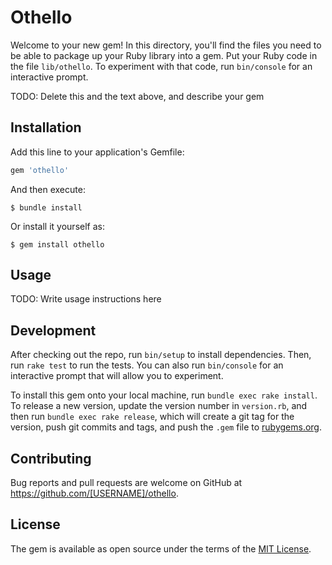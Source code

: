 # Othello

Welcome to your new gem! In this directory, you'll find the files you need to be able to package up your Ruby library into a gem. Put your Ruby code in the file `lib/othello`. To experiment with that code, run `bin/console` for an interactive prompt.

TODO: Delete this and the text above, and describe your gem

## Installation

Add this line to your application's Gemfile:

```ruby
gem 'othello'
```

And then execute:

    $ bundle install

Or install it yourself as:

    $ gem install othello

## Usage

TODO: Write usage instructions here

## Development

After checking out the repo, run `bin/setup` to install dependencies. Then, run `rake test` to run the tests. You can also run `bin/console` for an interactive prompt that will allow you to experiment.

To install this gem onto your local machine, run `bundle exec rake install`. To release a new version, update the version number in `version.rb`, and then run `bundle exec rake release`, which will create a git tag for the version, push git commits and tags, and push the `.gem` file to [rubygems.org](https://rubygems.org).

## Contributing

Bug reports and pull requests are welcome on GitHub at https://github.com/[USERNAME]/othello.


## License

The gem is available as open source under the terms of the [MIT License](https://opensource.org/licenses/MIT).
